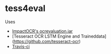 # tess4eval

Uses
* [ImpactOCR's ocrevaluation.jar ](https://bintray.com/impactocr/maven/download_file?file_path=eu%2Fdigitisation%2FocrevalUAtion%2F1.3.0%2FocrevalUAtion-1.3.0-jar-with-dependencies.jar%20script:)
* [Tesseract OCR LSTM Engine and Traineddata] (https://github.com/tesseract-ocr)
* [Travis-ci](https://travis-ci.org/Shreeshrii/tess4eval)
